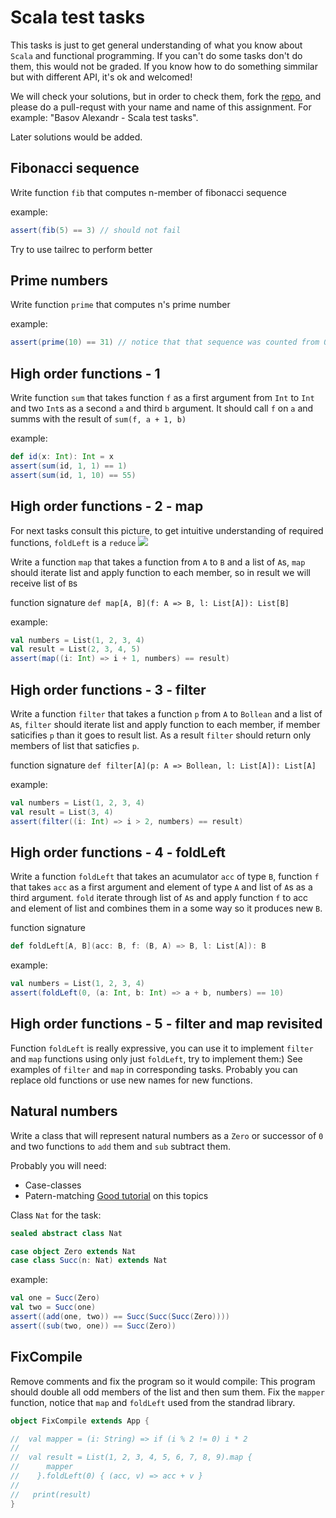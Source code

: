# Scala test tasks

This tasks is just to get general understanding of what you know about `Scala` and functional programming. If you can't do some tasks don't do them, this would not be graded. If you know how to do something simmilar but with different API, it's ok and welcomed!

We will check your solutions, but in order to check them, fork the [repo](https://github.com/cubazis/inno_scala_spring), and please do a pull-requst with your name and name of this assignment. For example: "Basov Alexandr - Scala test tasks".

Later solutions would be added.
## Fibonacci sequence
Write function `fib` that computes n-member of fibonacci sequence

example:
```scala
assert(fib(5) == 3) // should not fail
```

Try to use tailrec to perform better

## Prime numbers
Write function `prime` that computes n's prime number

example:
```scala
assert(prime(10) == 31) // notice that that sequence was counted from 0, so prime(10) == 29 is ok too
```

## High order functions - 1
Write function `sum` that takes function `f` as a first argument from `Int` to `Int` and two `Int`s as a second `a` and third `b` argument. It should call `f` on `a` and summs with the result of `sum(f, a + 1, b)`

example:
```scala
def id(x: Int): Int = x
assert(sum(id, 1, 1) == 1)
assert(sum(id, 1, 10) == 55)
```

## High order functions - 2 - map
For next tasks consult this picture, to get intuitive understanding of required functions, `foldLeft` is a `reduce`
![](https://www.lambda3.com.br/wp-content/uploads//2017/01/map-filter-reduce-in-emoji-1.png)

Write a function `map` that takes a function from `A` to `B` and a list of `A`s, `map` should iterate list and apply function to each member, so in result we will receive list of `B`s

function signature `def map[A, B](f: A => B, l: List[A]): List[B]`

example:
```scala
val numbers = List(1, 2, 3, 4)
val result = List(2, 3, 4, 5)
assert(map((i: Int) => i + 1, numbers) == result)
```

## High order functions - 3 - filter
Write a function `filter` that takes a function `p` from `A` to `Bollean` and a list of `A`s, `filter` should iterate list and apply function to each member, if member saticifies `p` than it goes to result list. As a result `filter` should return only members of list that saticfies `p`.

function signature `def filter[A](p: A => Bollean, l: List[A]): List[A]`

example:
```scala
val numbers = List(1, 2, 3, 4)
val result = List(3, 4)
assert(filter((i: Int) => i > 2, numbers) == result)
```

## High order functions - 4 - foldLeft
Write a function `foldLeft` that takes an acumulator `acc` of type `B`, function `f` that takes `acc` as a first argument and element of type `A` and list of `A`s as a third argument. `fold` iterate through list of `A`s and apply function `f` to acc and element of list and combines them in a some way so it produces new `B`.

function signature 
```scala
def foldLeft[A, B](acc: B, f: (B, A) => B, l: List[A]): B
```
example:
```scala
val numbers = List(1, 2, 3, 4)
assert(foldLeft(0, (a: Int, b: Int) => a + b, numbers) == 10)
```

## High order functions - 5 - filter and map revisited
Function `foldLeft` is really expressive, you can use it to implement `filter` and `map` functions using only just `foldLeft`, try to implement them:) See examples of `filter` and `map` in corresponding tasks. Probably you can replace old functions or use new names for new functions.

## Natural numbers
Write a class that will represent natural numbers as a `Zero` or successor of `0` and two functions to `add` them and `sub` subtract them.

Probably you will need:
- Case-classes
- Patern-matching
[Good tutorial](https://https://docs.scala-lang.org/tour/pattern-matching.html) on this topics

Class `Nat` for the task:
```scala
sealed abstract class Nat

case object Zero extends Nat
case class Succ(n: Nat) extends Nat
```

example:
```scala
val one = Succ(Zero)
val two = Succ(one)
assert((add(one, two)) == Succ(Succ(Succ(Zero))))
assert((sub(two, one)) == Succ(Zero))
```

## FixCompile
Remove comments and fix the program so it would compile:
This program should double all odd members of the list and then sum them.
Fix the `mapper` function, notice that `map` and `foldLeft` used from the standrad library.

```scala
object FixCompile extends App {

//  val mapper = (i: String) => if (i % 2 != 0) i * 2
//
//  val result = List(1, 2, 3, 4, 5, 6, 7, 8, 9).map {
//      mapper
//    }.foldLeft(0) { (acc, v) => acc + v }
//
//   print(result)
}
```
